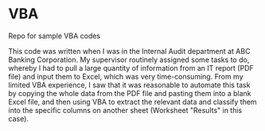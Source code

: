 # VBA
Repo for sample VBA codes

This code was written when I was in the Internal Audit department 
at ABC Banking Corporation. My supervisor routinely assigned some
tasks to do, whereby I had to pull a large quantity of information
from an IT report (PDF file) and input them to Excel, which was very 
time-consuming. From my limited VBA experience, I saw that it was 
reasonable to automate this task by copying the whole data from the 
PDF file and pasting them into a blank Excel file, and then using 
VBA to extract the relevant data and classify them into the specific 
columns on another sheet (Worksheet "Results" in this case). 
